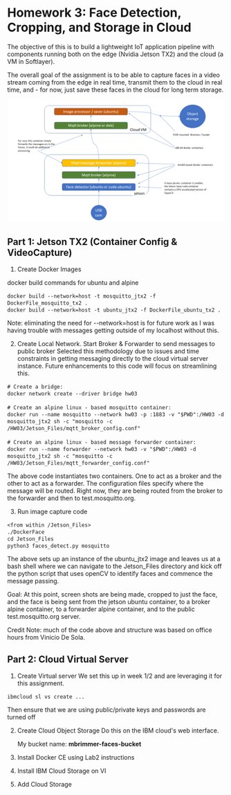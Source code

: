 # Homework 3: Face Detection, Cropping, and Storage in Cloud
The objective of this is to build a lightweight IoT application pipeline with components running both on the edge (Nvidia Jetson TX2) and the cloud (a VM in Softlayer).

The overall goal of the assignment is to be able to capture faces in a video stream coming from the edge in real time, transmit them to the cloud in real time, and - for now, just save these faces in the cloud for long term storage.

![Structure](https://raw.githubusercontent.com/mbrimmer/w251/master/hw3/StructureHW03.png)

## Part 1: Jetson TX2 (Container Config & VideoCapture)
1. Create Docker Images

docker build commands for ubuntu and alpine
```
docker build --network=host -t mosquitto_jtx2 -f DockerFile_mosquitto_tx2 .
docker build --network=host -t ubuntu_jtx2 -f DockerFile_ubuntu_tx2 .
```
Note: eliminating the need for --network=host is for future work as I was having trouble with messages getting outside of my localhost without this.

2. Create Local Network. Start Broker & Forwarder to send messages to public broker
Selected this methodology due to issues and time constraints in getting messaging directly to the cloud virtual server instance. Future enhancements to this code will focus on streamlining this.

```
# Create a bridge:
docker network create --driver bridge hw03

# Create an alpine linux - based mosquitto container:
docker run --name mosquitto --network hw03 -p :1883 -v "$PWD":/HW03 -d mosquitto_jtx2 sh -c "mosquitto -c /HW03/Jetson_Files/mqtt_broker_config.conf"

# Create an alpine linux - based message forwarder container:
docker run --name forwarder --network hw03 -v "$PWD":/HW03 -d mosquitto_jtx2 sh -c "mosquitto -c /HW03/Jetson_Files/mqtt_forwarder_config.conf"
```
The above code instantiates two containers. One to act as a broker and the other to act as a forwarder. The configuration files specify where the message will be routed. Right now, they are being routed from the broker to the forwarder and then to test.mosquitto.org.

3. Run image capture code
```
<from within /Jetson_Files>
./DockerFace
cd Jetson_Files
python3 faces_detect.py mosquitto
```
The above sets up an instance of the ubuntu_jtx2 image and leaves us at a bash shell where we can navigate to the Jetson_Files directory and kick off the python script that uses openCV to identify faces and commence the message passing.

Goal: At this point, screen shots are being made, cropped to just the face, and the face is being sent from the jetson ubuntu container, to a broker alpine container, to a forwarder alpine container, and to the public test.mosquitto.org server.

Credit Note: much of the code above and structure was based on office hours from Vinicio De Sola.

## Part 2: Cloud Virtual Server
1. Create Virtual server
We set this up in week 1/2 and are leveraging it for this assignment.
```
ibmcloud sl vs create ...
```
Then ensure that we are using public/private keys and passwords are turned off

2. Create Cloud Object Storage
Do this on the IBM cloud's web interface. <p>
My bucket name: **mbrimmer-faces-bucket**

3. Install Docker CE using Lab2 instructions

4. Install IBM Cloud Storage on VI
5. Add Cloud Storage
